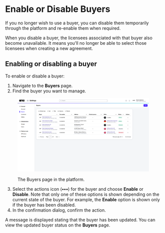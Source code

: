 # Enable or Disable Buyers

If you no longer wish to use a buyer, you can disable them temporarily through the platform and re-enable them when required.&#x20;

When you disable a buyer, the licensees associated with that buyer also become unavailable. It means you'll no longer be able to select those licensees when creating a new agreement.&#x20;

## Enabling or disabling a buyer

To enable or disable a buyer:

1. Navigate to the **Buyers** page.&#x20;
2. Find the buyer you want to manage.

<div data-with-frame="true"><figure><img src="../../../.gitbook/assets/BuyersPage.png" alt=""><figcaption><p>The Buyers page  in the platform.</p></figcaption></figure></div>

3. Select the actions icon (**•••**) for the buyer and choose **Enable** or **Disable**. Note that only one of these options is shown depending on the current state of the buyer. For example, the **Enable** option is shown only if the buyer has been disabled.&#x20;
4. In the confirmation dialog, confirm the action.

A message is displayed stating that the buyer has been updated. You can view the updated buyer status on the **Buyers** page.

